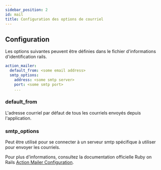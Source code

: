 ```yaml
---
sidebar_position: 2
id: mail
title: Configuration des options de courriel
---
```


## Configuration

Les options suivantes peuvent être définies dans le fichier d'informations d'identification rails.

```yml
action_mailer:
  default_from: <some email address>
  smtp_options:
    address: <some smtp server>
    port: <some smtp port>
    ...
```

### default_from

L'adresse courriel par défaut de tous les courriels envoyés depuis l'application.

### smtp_options

Peut être utilisé pour se connecter à un serveur smtp spécifique à utiliser pour envoyer les courriels.

Pour plus d'informations, consultez la documentation officielle Ruby on Rails [Action Mailer Configuration](https://guides.rubyonrails.org/action_mailer_basics.html#action-mailer-configuration).
